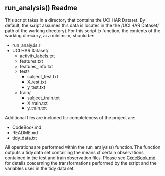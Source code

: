 ## run_analysis() Readme

This script takes in a directory that contains the UCI HAR Dataset. By default, 
the script assumes this data is located in the the /UCI HAR Dataset/ path of 
the working directory). For this script to function, the contents of the working 
directory, at a minimum, should be:

* run_analysis.r
* UCI HAR Dataset/ 
  * activity_labels.txt
  * features.txt
  * features_info.txt
  * test/
    * subject_test.txt
    * X_test.txt
    * y_test.txt
  * train/
    * subject_train.txt
    * X_train.txt
    * y_train.txt
    
Additional files are included for completeness of the project are:

* CodeBook.md
* README.md
* tidy_data.txt

All operations are performed within the run_analysis() function. The function
outputs a tidy data set containing the means of certain observations contained
in the test and train observation files. Please see [CodeBook.md](CodeBook.md) for details
concerning the transformations performed by the script and the variables used 
in the tidy data set.